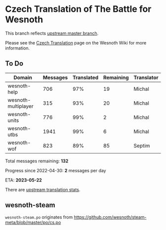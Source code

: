 # Czech Translation of The Battle for Wesnoth

This branch reflects [upstream master branch](https://github.com/wesnoth/wesnoth/tree/master).

Please see the [Czech Translation](https://wiki.wesnoth.org/CzechTranslation) page on the Wesnoth Wiki for more information.

## To Do

Domain | Messages | Translated | Remaining | Translator
------ | -------- | ---------- | --------- | ----------
wesnoth-help | 706 | 97% | 19 | Michal
wesnoth-multiplayer | 315 | 93% | 20 | Michal
wesnoth-units | 776 | 99% | 2 | Michal
wesnoth-utbs | 1941 | 99% | 6 | Michal
wesnoth-wof | 823 | 89% | 85 | Septim

Total messages remaining: **132**

Progress since 2022-04-30: **2** messages per day

ETA: **2023-05-22**

There are [upstream translation stats](https://www.wesnoth.org/gettext/?view=langs&version=master&lang=cs).

## wesnoth-steam
`wesnoth-steam.po` originates from https://github.com/wesnoth/steam-meta/blob/master/po/cs.po
